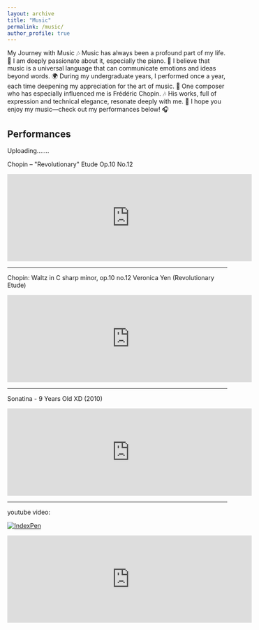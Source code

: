 ```yaml
---
layout: archive
title: "Music"
permalink: /music/
author_profile: true
---
```



My Journey with Music 🎶
Music has always been a profound part of my life. 🎼 I am deeply passionate about it, especially the piano. 
🎹 I believe that music is a universal language that can communicate emotions and ideas beyond words. 
🌍 During my undergraduate years, I performed once a year, each time deepening my appreciation for the art of music. 
🎤 One composer who has especially influenced me is Frédéric Chopin. 🎶 
His works, full of expression and technical elegance, resonate deeply with me. 🎵 
I hope you enjoy my music—check out my performances below! 🎧


## Performances
Uploading.......

[//]: # (Youtube video embed)

Chopin – "Revolutionary" Etude Op.10 No.12

<iframe width="560" height="200" src="https://youtu.be/XgsGGEtzoWQ" frameborder="0" allow="accelerometer; autoplay; clipboard-write; encrypted-media; gyroscope; picture-in-picture" allowfullscreen></iframe>


---

Chopin: Waltz in C sharp minor, op.10 no.12 Veronica Yen (Revolutionary Etude)

<iframe width="560" height="200" src="https://youtu.be/Mwau3yRSbIQ" frameborder="0" allow="accelerometer; autoplay; clipboard-write; encrypted-media; gyroscope; picture-in-picture" allowfullscreen></iframe>

---

Sonatina - 9 Years Old XD (2010)

<iframe width="560" height="200" src="https://youtu.be/v_5i2BeGnDY" frameborder="0" allow="accelerometer; autoplay; clipboard-write; encrypted-media; gyroscope; picture-in-picture" allowfullscreen></iframe>


---

youtube video:

[![IndexPen](https://img.youtube.com/vi/k_DA7Dgi5KY/0.jpg)](https://www.youtube.com/watch?v=k_DA7Dgi5KY&t=8s)



<iframe width="560" height="200" src="https://www.youtube.com/watch?v=k_DA7Dgi5KY&t=8s" frameborder="0" allow="accelerometer; autoplay; clipboard-write; encrypted-media; gyroscope; picture-in-picture" allowfullscreen></iframe>







